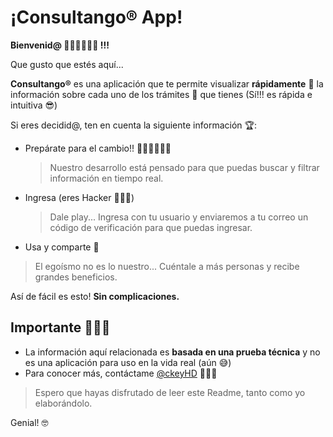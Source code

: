 # ¡Consultango® App!

**Bienvenid@ 👱🏽‍♂️👱🏼‍♀️ !!!**

Que gusto que estés aquí...

**Consultango®** es una aplicación que te permite visualizar **rápidamente** 🚀 la información sobre cada uno de los trámites 📝 que tienes (Sí!!! es rápida e intuitiva 😎)

Si eres decidid@, ten en cuenta la siguiente información 🏆:

- Prepárate para el cambio!! 🏃🏼‍♀️🏃🏽‍♂️
  > Nuestro desarrollo está pensado para que puedas buscar y filtrar información en tiempo real.
- Ingresa (eres Hacker 👨🏽‍💻)
  >Dale play... Ingresa con tu usuario y enviaremos a tu correo un código de verificación para que puedas ingresar.
- Usa y comparte 🔑
>El egoísmo no es lo nuestro... Cuéntale a más personas y recibe grandes beneficios.

Así de fácil es esto! **Sin complicaciones.**

## Importante 👨🏽‍🏫
- La información aquí relacionada es **basada en una prueba técnica** y no es una aplicación para uso en la vida real (aún 😅)
- Para conocer más, contáctame [@ckeyHD](https://twitter.com/ckeyhd) 👨🏽‍💻
>Espero que hayas disfrutado de leer este Readme, tanto como yo elaborándolo.

Genial! 🤓